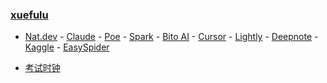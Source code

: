 ### **[xuefulu](http://xuefulu.com/)**

+ [Nat.dev](https://nat.dev) - [Claude](https://claude.ai/) - [Poe](https://poe.com) - [Spark](https://xinghuo.xfyun.cn/desk) - [Bito AI](https://alpha.bito.co/bitoai/) - [Cursor](https://www.cursor.so/) - [Lightly](https://lightly.teamcode.com/login) - [Deepnote](https://deepnote.com/sign-in) - [Kaggle](https://www.kaggle.com/) - [EasySpider](https://www.easyspider.cn/)

+ [考试时钟](http://508cst.gcu.edu.cn/clock/)
